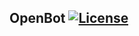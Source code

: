 ## OpenBot [![License](https://img.shields.io/github/license/mashape/apistatus.svg)](https://github.com/hyunwoo9301/OpenBot/blob/master/LICENSE)
